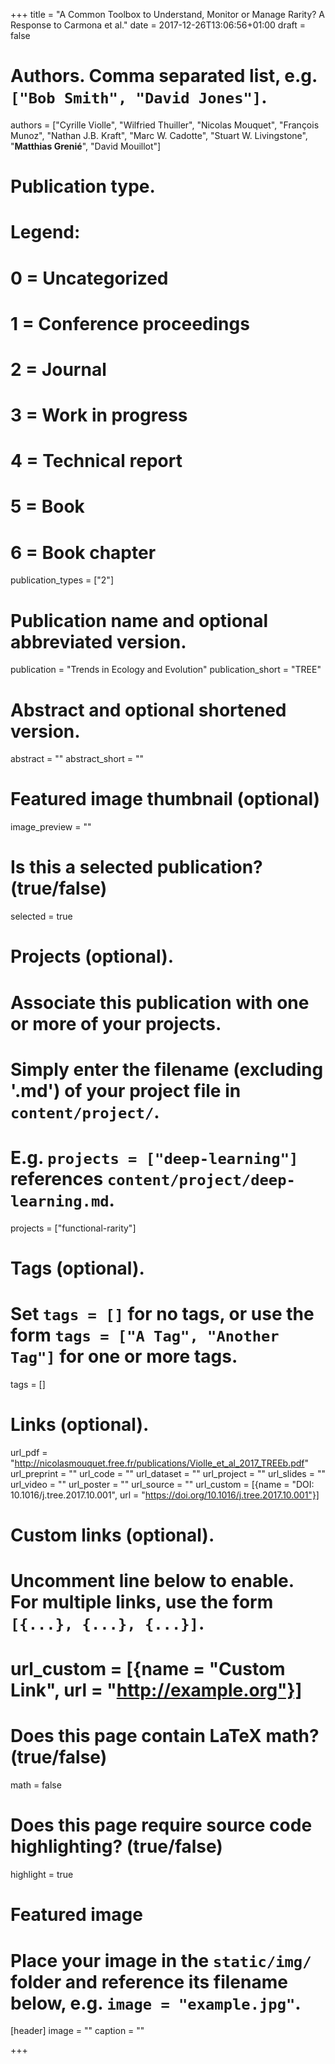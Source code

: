 +++
title = "A Common Toolbox to Understand, Monitor or Manage Rarity? A Response to Carmona et al."
date = 2017-12-26T13:06:56+01:00
draft = false

# Authors. Comma separated list, e.g. `["Bob Smith", "David Jones"]`.
authors = ["Cyrille Violle", "Wilfried Thuiller", "Nicolas Mouquet",
           "François Munoz", "Nathan J.B. Kraft", "Marc W. Cadotte",
           "Stuart W. Livingstone", "**Matthias Grenié**", "David Mouillot"]

# Publication type.
# Legend:
# 0 = Uncategorized
# 1 = Conference proceedings
# 2 = Journal
# 3 = Work in progress
# 4 = Technical report
# 5 = Book
# 6 = Book chapter
publication_types = ["2"]

# Publication name and optional abbreviated version.
publication = "Trends in Ecology and Evolution"
publication_short = "TREE"

# Abstract and optional shortened version.
abstract = ""
abstract_short = ""

# Featured image thumbnail (optional)
image_preview = ""

# Is this a selected publication? (true/false)
selected = true

# Projects (optional).
#   Associate this publication with one or more of your projects.
#   Simply enter the filename (excluding '.md') of your project file in `content/project/`.
#   E.g. `projects = ["deep-learning"]` references `content/project/deep-learning.md`.
projects = ["functional-rarity"]

# Tags (optional).
#   Set `tags = []` for no tags, or use the form `tags = ["A Tag", "Another Tag"]` for one or more tags.
tags = []

# Links (optional).
url_pdf = "http://nicolasmouquet.free.fr/publications/Violle_et_al_2017_TREEb.pdf"
url_preprint = ""
url_code = ""
url_dataset = ""
url_project = ""
url_slides = ""
url_video = ""
url_poster = ""
url_source = ""
url_custom = [{name = "DOI: 10.1016/j.tree.2017.10.001", url  = "https://doi.org/10.1016/j.tree.2017.10.001"}]

# Custom links (optional).
#   Uncomment line below to enable. For multiple links, use the form `[{...}, {...}, {...}]`.
# url_custom = [{name = "Custom Link", url = "http://example.org"}]

# Does this page contain LaTeX math? (true/false)
math = false

# Does this page require source code highlighting? (true/false)
highlight = true

# Featured image
# Place your image in the `static/img/` folder and reference its filename below, e.g. `image = "example.jpg"`.
[header]
image = ""
caption = ""

+++
